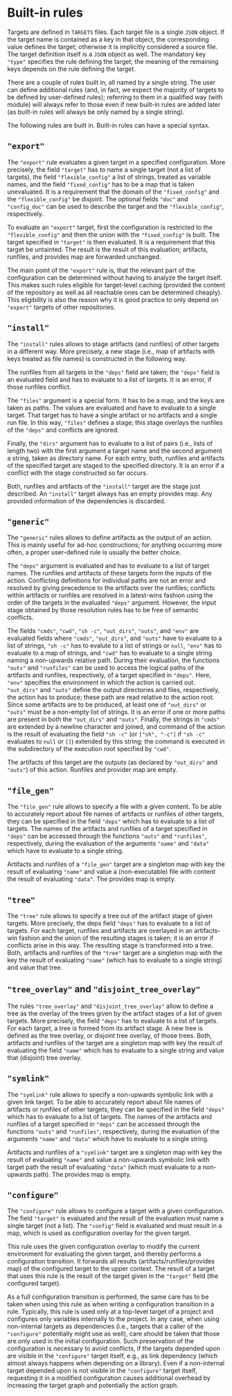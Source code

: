 Built-in rules
==============

Targets are defined in `TARGETS` files. Each target file is a single
`JSON` object. If the target name is contained as a key in that object,
the corresponding value defines the target; otherwise it is implicitly
considered a source file. The target definition itself is a `JSON`
object as well. The mandatory key `"type"` specifies the rule defining
the target; the meaning of the remaining keys depends on the rule
defining the target.

There are a couple of rules built in, all named by a single string. The
user can define additional rules (and, in fact, we expect the majority
of targets to be defined by user-defined rules); referring to them in a
qualified way (with module) will always refer to those even if new
built-in rules are added later (as built-in rules will always be only
named by a single string).

The following rules are built in. Built-in rules can have a special
syntax.

`"export"`
----------

The `"export"` rule evaluates a given target in a specified
configuration. More precisely, the field `"target"` has to name a single
target (not a list of targets), the field `"flexible_config"` a list of
strings, treated as variable names, and the field `"fixed_config"` has
to be a map that is taken unevaluated. It is a requirement that the
domain of the `"fixed_config"` and the `"flexible_config"` be disjoint.
The optional fields `"doc"` and `"config_doc"` can be used to describe
the target and the `"flexible_config"`, respectively.

To evaluate an `"export"` target, first the configuration is restricted
to the `"flexible_config"` and then the union with the `"fixed_config"`
is built. The target specified in `"target"` is then evaluated. It is a
requirement that this target be untainted. The result is the result of
this evaluation; artifacts, runfiles, and provides map are forwarded
unchanged.

The main point of the `"export"` rule is, that the relevant part of the
configuration can be determined without having to analyze the target
itself. This makes such rules eligible for target-level caching
(provided the content of the repository as well as all reachable ones
can be determined cheaply). This eligibility is also the reason why it
is good practice to only depend on `"export"` targets of other
repositories.

`"install"`
-----------

The `"install"` rules allows to stage artifacts (and runfiles) of other
targets in a different way. More precisely, a new stage (i.e., map of
artifacts with keys treated as file names) is constructed in the
following way.

The runfiles from all targets in the `"deps"` field are taken; the
`"deps"` field is an evaluated field and has to evaluate to a list of
targets. It is an error, if those runfiles conflict.

The `"files"` argument is a special form. It has to be a map, and the
keys are taken as paths. The values are evaluated and have to evaluate
to a single target. That target has to have a single artifact or no
artifacts and a single run file. In this way, `"files"` defines a stage;
this stage overlays the runfiles of the `"deps"` and conflicts are
ignored.

Finally, the `"dirs"` argument has to evaluate to a list of pairs (i.e.,
lists of length two) with the first argument a target name and the
second argument a string, taken as directory name. For each entry, both,
runfiles and artifacts of the specified target are staged to the
specified directory. It is an error if a conflict with the stage
constructed so far occurs.

Both, runfiles and artifacts of the `"install"` target are the stage
just described. An `"install"` target always has an empty provides map.
Any provided information of the dependencies is discarded.

`"generic"`
-----------

The `"generic"` rules allows to define artifacts as the output of an
action. This is mainly useful for ad-hoc constructions; for anything
occurring more often, a proper user-defined rule is usually the better
choice.

The `"deps"` argument is evaluated and has to evaluate to a list of
target names. The runfiles and artifacts of these targets form the
inputs of the action. Conflicting definitions for individual paths
are not an error and resolved by giving precedence to the artifacts
over the runfiles; conflicts within artifacts or runfiles are
resolved in a latest-wins fashion using the order of the targets in
the evaluated `"deps"` argument. However, the input stage obtained
by those resolution rules has to be free of semantic conflicts.

The fields `"cmds"`, `"cwd"`, `"sh -c"`, `"out_dirs"`, `"outs"`, and `"env"`
are evaluated fields where `"cmds"`, `"out_dirs"`, and `"outs"`
have to evaluate to a list of strings, `"sh -c"` has to evalute to
a list of strings or `null`, `"env"` has to evaluate to a map
of strings, and `"cwd"` has to evaluate to a single string naming a non-upwards
relative path. During their evaluation, the functions `"outs"` and
`"runfiles"` can be used to access the logical paths of the artifacts
and runfiles, respectively, of a target specified in `"deps"`. Here,
`"env"` specifies the environment in which the action is carried
out. `"out_dirs"` and `"outs"` define the output directories and
files, respectively, the action has to produce; these path are read
relative to the action root. Since some artifacts
are to be produced, at least one of `"out_dirs"` or `"outs"` must
be a non-empty list of strings. It is an error if one or more paths
are present in both the `"out_dirs"` and `"outs"`. Finally, the
strings in `"cmds"` are extended by a newline character and joined,
and command of the action is the result of evaluating the field
`"sh -c"` (or `["sh", "-c"]` if `"sh -c"` evaluates to `null` or
`[]`) extended by this string; the command is executed in the
subdirectory of the execution root specified by `"cwd"`.

The artifacts of this target are the outputs (as declared by
`"out_dirs"` and `"outs"`) of this action. Runfiles and provider map are
empty.

`"file_gen"`
------------

The `"file_gen"` rule allows to specify a file with a given content. To
be able to accurately report about file names of artifacts or runfiles
of other targets, they can be specified in the field `"deps"` which has
to evaluate to a list of targets. The names of the artifacts and
runfiles of a target specified in `"deps"` can be accessed through the
functions `"outs"` and `"runfiles"`, respectively, during the evaluation
of the arguments `"name"` and `"data"` which have to evaluate to a
single string.

Artifacts and runfiles of a `"file_gen"` target are a singleton map with
key the result of evaluating `"name"` and value a (non-executable) file
with content the result of evaluating `"data"`. The provides map is
empty.

`"tree"`
--------

The `"tree"` rule allows to specify a tree out of the artifact stage of
given targets. More precisely, the deps field `"deps"` has to evaluate
to a list of targets. For each target, runfiles and artifacts are
overlayed in an artifacts-win fashion and the union of the resulting
stages is taken; it is an error if conflicts arise in this way. The
resulting stage is transformed into a tree. Both, artifacts and runfiles
of the `"tree"` target are a singleton map with the key the result of
evaluating `"name"` (which has to evaluate to a single string) and value
that tree.

`"tree_overlay"` and `"disjoint_tree_overlay"`
----------------------------------------------

The rules `"tree_overlay"` and `"disjoint_tree_overlay"` allow to
define a tree as the overlay of the trees given by the artifact
stages of a list of given targets. More precisely, the field `"deps"`
has to evaluate to a list of targets. For each target, a tree is
formed from its artifact stage. A new tree is defined as the tree
overlay, or disjoint tree overlay, of those trees. Both, artifacts
and runfiles of the target are a singleton map with key the result
of evaluating the field `"name"` which has to evaluate to a single
string and value that (disjoint) tree overlay.


`"symlink"`
------------

The `"symlink"` rule allows to specify a non-upwards symbolic link with a
given link target. To be able to accurately report about file names of
artifacts or runfiles of other targets, they can be specified in the field
`"deps"` which has to evaluate to a list of targets. The names of the
artifacts and runfiles of a target specified in `"deps"` can be accessed
through the functions `"outs"` and `"runfiles"`, respectively, during the
evaluation of the arguments `"name"` and `"data"` which have to evaluate to
a single string.

Artifacts and runfiles of a `"symlink"` target are a singleton map with
key the result of evaluating `"name"` and value a non-upwards symbolic link
with target path the result of evaluating `"data"` (which must evaluate to
a non-upwards path). The provides map is empty.

`"configure"`
-------------

The `"configure"` rule allows to configure a target with a given
configuration. The field `"target"` is evaluated and the result of the
evaluation must name a single target (not a list). The `"config"` field
is evaluated and must result in a map, which is used as configuration overlay
for the given target.

This rule uses the given configuration overlay to modify the current
environment for evaluating the given target, and thereby performs a
configuration transition. It forwards all results
(artifacts/runfiles/provides map) of the configured target to the upper
context. The result of a target that uses this rule is the result of the
target given in the `"target"` field (the configured target).

As a full configuration transition is performed, the same care has to be
taken when using this rule as when writing a configuration transition in
a rule. Typically, this rule is used only at a top-level target of a
project and configures only variables internally to the project. In any
case, when using non-internal targets as dependencies (i.e., targets
that a caller of the `"configure"` potentially might use as well), care
should be taken that those are only used in the initial configuration.
Such preservation of the configuration is necessary to avoid conflicts,
if the targets depended upon are visible in the `"configure"` target
itself, e.g., as link dependency (which almost always happens when
depending on a library). Even if a non-internal target depended upon is
not visible in the `"configure"` target itself, requesting it in a
modified configuration causes additional overhead by increasing the
target graph and potentially the action graph.
